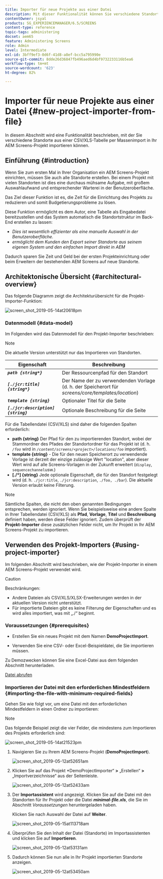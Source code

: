 ```yaml
---
title: Importer für neue Projekte aus einer Datei
description: Mit dieser Funktionalität können Sie verschiedene Standorte aus einer CSV/XLS-Tabelle per Massenimport in Ihr AEM Screens-Projekt importieren.
contentOwner: jsyal
products: SG_EXPERIENCEMANAGER/6.5/SCREENS
content-type: reference
topic-tags: administering
docset: aem65
feature: Administering Screens
role: Admin
level: Intermediate
exl-id: 3bff9ef3-0d6f-41d8-a8ef-bcc5a795990e
source-git-commit: 8dde26d36847fb496aed6d4bf9732233116b5ea6
workflow-type: tm+mt
source-wordcount: '623'
ht-degree: 82%

---
```


# Importer für neue Projekte aus einer Datei {#new-project-importer-from-file}

In diesem Abschnitt wird eine Funktionalität beschrieben, mit der Sie verschiedene Standorte aus einer CSV/XLS-Tabelle per Massenimport in Ihr AEM Screens-Projekt importieren können.

## Einführung {#introduction}

Wenn Sie zum ersten Mal in Ihrer Organisation ein AEM Screens-Projekt einrichten, müssen Sie auch alle Standorte erstellen. Bei einem Projekt mit vielen Standorten ist dies eine durchaus mühsame Aufgabe, mit großem Auswahlaufwand und entsprechender Warterei in der Benutzeroberfläche.

Das Ziel dieser Funktion ist es, die Zeit für die Einrichtung des Projekts zu reduzieren und somit Budgetierungsprobleme zu lösen.

Diese Funktion ermöglicht es dem Autor, eine Tabelle als Eingabedatei bereitzustellen und das System automatisch die Standortstruktur im Back-End erstellen zu lassen:

* *Dies ist wesentlich effizienter als eine manuelle Auswahl in der Benutzeroberfläche.*
* *ermöglicht dem Kunden den Export seiner Standorte aus seinem eigenen System und den einfachen Import direkt in AEM*

Dadurch sparen Sie Zeit und Geld bei der ersten Projekteinrichtung oder beim Erweitern der bestehenden AEM Screens auf neue Standorte.

## Architektonische Übersicht {#architectural-overview}

Das folgende Diagramm zeigt die Architekturübersicht für die Projekt-Importer-Funktion:

![screen_shot_2019-05-14at20618pm](assets/screen_shot_2019-05-14at20618pm.png)

### Datenmodell {#data-model}

Im Folgenden wird das Datenmodell für den Projekt-Importer beschrieben:

>[!NOTE]
>
>Die aktuelle Version unterstützt nur das Importieren von Standorten.

| **Eigenschaft** | **Beschreibung** |
|---|---|
| ***`path {string*}`*** | Der Ressourcenpfad für den Standort |
| ***`[./jcr:title] {string*}`*** | Der Name der zu verwendenden Vorlage (d. h. der Speicherort für *screens/core/templates/location*) |
| ***`template {string}`*** | Optionaler Titel für die Seite |
| ***`[./jcr:description] {string}`*** | Optionale Beschreibung für die Seite |

Für die Tabellendatei (CSV/XLS) sind daher die folgenden Spalten erforderlich:

* **path {string}** Der Pfad für den zu importierenden Standort, wobei der Stammordner des Pfades der Standortordner für das Projekt ist (d. h. *`/foo`* wird in *`/content/screens/<project>/locations/foo`* importiert).
* **template {string}** - Die für den neuen Speicherort zu verwendende Vorlage ist derzeit der einzige zulässige Wert &quot;location&quot;, aber dieser Wert wird auf alle Screens-Vorlagen in der Zukunft erweitert (`display`, `sequencechannel`usw.)
* **[./*] {string}** Jede optionale Eigenschaft, die für den Standort festgelegt wird (d. h. `./jcr:title`, `./jcr:description`, `./foo, ./bar`). Die aktuelle Version erlaubt keine Filterung.

>[!NOTE]
>
>Sämtliche Spalten, die nicht den oben genannten Bedingungen entsprechen, werden ignoriert. Wenn Sie beispielsweise eine andere Spalte in Ihrer Tabellendatei (CSV/XLS) als **Pfad**, **Vorlage**, **Titel** und **Beschreibung** definiert haben, werden diese Felder ignoriert. Zudem überprüft der **Projekt-Importer** diese zusätzlichen Felder nicht, um Ihr Projekt in Ihr AEM Screens-Projekt zu importieren.

## Verwenden des Projekt-Importers {#using-project-importer}

Im folgenden Abschnitt wird beschrieben, wie der Projekt-Importer in einem AEM Screens-Projekt verwendet wird.

>[!CAUTION]
>
>Beschränkungen:
>
>* Andere Dateien als CSV/XLS/XLSX-Erweiterungen werden in der aktuellen Version nicht unterstützt.
>* Für importierte Dateien gibt es keine Filterung der Eigenschaften und es wird alles importiert, was mit „./“ beginnt.
>

### Voraussetzungen {#prerequisites}

* Erstellen Sie ein neues Projekt mit dem Namen **DemoProjectImport**.

* Verwenden Sie eine CSV- oder Excel-Beispieldatei, die Sie importieren müssen.

Zu Demozwecken können Sie eine Excel-Datei aus dem folgenden Abschnitt herunterladen.

[Datei abrufen](assets/minimal-file.xls)

### Importieren der Datei mit den erforderlichen Mindestfeldern {#importing-the-file-with-minimum-required-fields}

Gehen Sie wie folgt vor, um eine Datei mit den erforderlichen Mindestfeldern in einen Ordner zu importieren:

>[!NOTE]
>
>Das folgende Beispiel zeigt die vier Felder, die mindestens zum Importieren des Projekts erforderlich sind:

![screen_shot_2019-05-14at21523pm](assets/screen_shot_2019-05-14at21523pm.png)

1. Navigieren Sie zu Ihrem AEM Screens-Projekt (**DemoProjectImport**).

   ![screen_shot_2019-05-12at52651am](assets/screen_shot_2019-05-12at52651am.png)

1. Klicken Sie auf das Projekt *DemoProjectImporter“ **>** „Erstellen“ **>** „Importverzeichnisse“ aus der Seitenleiste.

   ![screen_shot_2019-05-12at52433am](assets/screen_shot_2019-05-12at52433am.png)

1. Der **Importassistent** wird angezeigt. Klicken Sie auf die Datei mit den Standorten für Ihr Projekt oder die Datei ***minimal-file.xls***, die Sie im Abschnitt *Voraussetzungen* heruntergeladen haben.

   Klicken Sie nach Auswahl der Datei auf **Weiter**.

   ![screen_shot_2019-05-15at113718am](assets/screen_shot_2019-05-15at113718am.png)

1. Überprüfen Sie den Inhalt der Datei (Standorte) im Importassistenten und klicken Sie auf **Importieren**.

   ![screen_shot_2019-05-12at53131am](assets/screen_shot_2019-05-12at53131am.png)

1. Dadurch können Sie nun alle in Ihr Projekt importierten Standorte anzeigen.

   ![screen_shot_2019-05-12at53450am](assets/screen_shot_2019-05-12at53450am.png)
